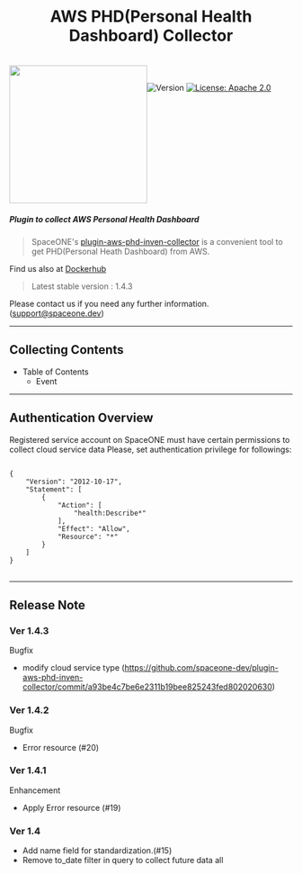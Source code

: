<h1 align="center">AWS PHD(Personal Health Dashboard) Collector</h1>  

<br/>  
<div align="center" style="display:flex;">  
  <img width="245" src="https://spaceone-custom-assets.s3.ap-northeast-2.amazonaws.com/console-assets/icons/aws-cloudservice.svg">
  <p> 
    <br>
    <img alt="Version"  src="https://img.shields.io/badge/version-1.4.3-blue.svg?cacheSeconds=2592000"  />    
    <a href="https://www.apache.org/licenses/LICENSE-2.0"  target="_blank"><img alt="License: Apache 2.0"  src="https://img.shields.io/badge/License-Apache 2.0-yellow.svg" /></a> 
  </p> 
</div>    

##### Plugin to collect AWS Personal Health Dashboard

> SpaceONE's [plugin-aws-phd-inven-collector](https://github.com/spaceone-dev/plugin-aws-phd-inven-collector) is a convenient tool to get PHD(Personal Heath Dashboard) from AWS.


Find us also at [Dockerhub](https://hub.docker.com/repository/docker/spaceone/aws-cloud-services)
> Latest stable version : 1.4.3

Please contact us if you need any further information. (<support@spaceone.dev>)

---

## Collecting Contents

* Table of Contents
    * Event


---

## Authentication Overview

Registered service account on SpaceONE must have certain permissions to collect cloud service data Please, set
authentication privilege for followings:

<pre>
<code>
{
    "Version": "2012-10-17",
    "Statement": [
        {
            "Action": [
                "health:Describe*"
            ],
            "Effect": "Allow",
            "Resource": "*"
        }
    ]
}
</code>
</pre>


---

## Release Note

### Ver 1.4.3
Bugfix
* modify cloud service type (https://github.com/spaceone-dev/plugin-aws-phd-inven-collector/commit/a93be4c7be6e2311b19bee825243fed802020630)

### Ver 1.4.2
Bugfix
* Error resource (#20)

### Ver 1.4.1
Enhancement
* Apply Error resource (#19)

### Ver 1.4
* Add name field for standardization.(#15)
* Remove to_date filter in query to collect future data all
